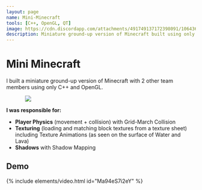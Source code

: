 ```yaml
---
layout: page
name: Mini-Minecraft
tools: [C++, OpenGL, QT]
image: https://cdn.discordapp.com/attachments/491749137172398091/1064368152907096155/image.png
description: Miniature ground-up version of Minecraft built using only C++ and OpenGL.
---
```


# Mini Minecraft
I built a miniature ground-up version of Minecraft with 2 other team members using only C++ and OpenGL.

<div style="margin-left: auto; margin-right: auto; width: 80%;">
<img src="https://cdn.discordapp.com/attachments/491749137172398091/1064368152907096155/image.png">
</div>

**I was responsible for:**
+ **Player Physics** (movement + collision) with Grid-March Collision
+ **Texturing** (loading and matching block textures from a texture sheet) including Texture Animations (as seen on the surface of Water and Lava)
+ **Shadows** with Shadow Mapping

## Demo
{% include elements/video.html id="Ma94eS7i2eY" %}
